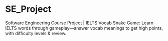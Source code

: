 # SE_Project
Software Engineering Course Project | IELTS Vocab Snake Game: Learn IELTS words through gameplay—answer vocab meanings to get high points, with difficulty levels &amp; review.
